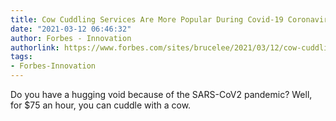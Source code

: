 ```yaml
---
title: Cow Cuddling Services Are More Popular During Covid-19 Coronavirus Pandemic
date: "2021-03-12 06:46:32"
author: Forbes - Innovation
authorlink: https://www.forbes.com/sites/brucelee/2021/03/12/cow-cuddling-services-are-more-popular-during-covid-19-coronavirus-pandemic/
tags:
- Forbes-Innovation
---
```

Do you have a hugging void because of the SARS-CoV2 pandemic? Well, for $75 an hour, you can cuddle with a cow.